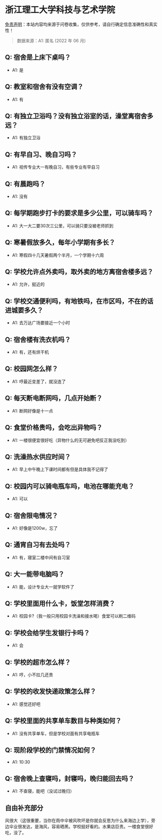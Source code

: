 # 浙江理工大学科技与艺术学院

[免责声明](https://colleges.chat/#_3)：本站内容均来源于问卷收集，仅供参考，请自行确定信息准确性和真实性！

> 数据来源：A1: 匿名 (2022 年 06 月)

## Q: 宿舍是上床下桌吗？

- A1: 是

## Q: 教室和宿舍有没有空调？

- A1: 有

## Q: 有独立卫浴吗？没有独立浴室的话，澡堂离宿舍多远？

- A1: 有独立卫浴

## Q: 有早自习、晚自习吗？

- A1: 视传专业大一有晚自习，有些专业有早自习

## Q: 有晨跑吗？

- A1: 没有

## Q: 每学期跑步打卡的要求是多少公里，可以骑车吗？

- A1: 大一大二要30次三公里，可以骑只要没被老师抓到

## Q: 寒暑假放多久，每年小学期有多长？

- A1: 寒假四十几天暑假两个半月，一个学期十六周

## Q: 学校允许点外卖吗，取外卖的地方离宿舍楼多远？

- A1: 允许，挺近的

## Q: 学校交通便利吗，有地铁吗，在市区吗，不在的话进城要多久？

- A1: 去万达广场要接近一个小时

## Q: 宿舍楼有洗衣机吗？

- A1: 有，还有烘干机

## Q: 校园网怎么样？

- A1: 哼最近变差了，就没连了

## Q: 每天断电断网吗，几点开始断？

- A1: 断网好像是十一点

## Q: 食堂价格贵吗，会吃出异物吗？

- A1: 一楼很便宜很好吃（异物什么的无可避免吧反正我没吃到）

## Q: 洗澡热水供应时间？

- A1: 早上中午晚上下课时间都有但是具体我不记得了

## Q: 校园内可以骑电瓶车吗，电池在哪能充电？

- A1: 可以

## Q: 宿舍限电情况？

- A1: 好像是1200w，忘了

## Q: 通宵自习有去处吗？

- A1: 有，寝室二楼中间有自习室

## Q: 大一能带电脑吗？

- A1: 能，设计专业大一就学软件了

## Q: 学校里面用什么卡，饭堂怎样消费？

- A1: 校园卡?（我一般只用校园卡洗澡和接水喝）食堂可以刷二维码

## Q: 学校会给学生发银行卡吗？

- A1: 会

## Q: 学校的超市怎么样？

- A1: 哼，小不拉几还贵

## Q: 学校的收发快递政策怎么样？

- A1: 感觉还好吧

## Q: 学校里面的共享单车数目与种类如何？

- A1: 没有共享单车，但是学校对面有共享电瓶车

## Q: 现阶段学校的门禁情况如何？

- A1: 10:30

## Q: 宿舍晚上查寝吗，封寝吗，晚归能回去吗？

- A1: 不查寝，能吧（没试过晚归）

## 自由补充部分

风很大（这很重要，当你在雨中伞被风吹坏是你就会反思为什么来海边上学），旁边伞业很发达，是海风，容易晒黑。学校挺好看的。水果店巨贵。一楼食堂很好吃，没了。
